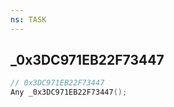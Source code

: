 ```yaml
---
ns: TASK
---
```

## _0x3DC971EB22F73447

```c
// 0x3DC971EB22F73447
Any _0x3DC971EB22F73447();
```

